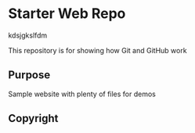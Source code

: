 # Starter Web Repo




kdsjgkslfdm

This repository is for showing how Git and GitHub work

## Purpose

Sample website with plenty of files for demos

## Copyright